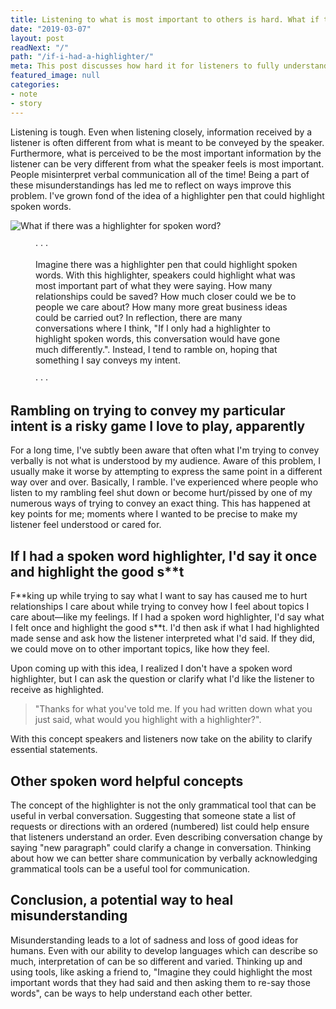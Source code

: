 ```yaml
---
title: Listening to what is most important to others is hard. What if there was a highlighter for spoken words?
date: "2019-03-07"
layout: post
readNext: "/"
path: "/if-i-had-a-highlighter/"
meta: This post discusses how hard it for listeners to fully understand what a speaker is communicating. Misinterpretation happens often. What verbal tools can be used to improve interpretation? Perhaps, imagining a spoken word highlighter pen so that speakers could highlight their key points could help.
featured_image: null
categories:
- note
- story
---
```


Listening is tough. Even when listening closely, information received by a listener is often different from what is meant to be conveyed by the speaker. Furthermore, what is perceived to be the most important information by the listener can be very different from what the speaker feels is most important. People misinterpret verbal communication all of the time! Being a part of these misunderstandings has led me to reflect on ways improve this problem. I've grown fond of the idea of a highlighter pen that could highlight spoken words.

![What if there was a highlighter for spoken word?](https://yowainwright.imgix.net/highlighter/highlighter.svg?auto=format)

<figure class='break-three-dots'>&middot; &middot; &middot;</figure>
<figure class='highlighter-post'>
  <p class='highlighter-post__text'>
    Imagine there was a highlighter pen that could highlight spoken words. With this highlighter, speakers could highlight what was most important part of what they were saying. How many relationships could be saved? How much closer could we be to people we care about? How many more great business ideas could be carried out? In reflection, there are many conversations where I think, "If I only had a highlighter to highlight spoken words, this conversation would have gone much differently.". Instead, I tend to ramble on, hoping that something I say conveys my intent.
  </p>
</figure>
<figure class='break-three-dots'>&middot; &middot; &middot;</figure>

## Rambling on trying to convey my particular intent is a risky game I love to play, apparently

For a long time, I've subtly been aware that often what I'm trying to convey verbally is not what is understood by my audience. Aware of this problem, I usually make it worse by attempting to express the same point in a different way over and over. Basically, I ramble. I've experienced where people who listen to my rambling feel shut down or become hurt/pissed by one of my numerous ways of trying to convey an exact thing. This has happened at key points for me; moments where I wanted to be precise to make my listener feel understood or cared for.

## If I had a spoken word highlighter, I'd say it once and highlight the good s**t

F\*\*king up while trying to say what I want to say has caused me to hurt relationships I care about while trying to convey how I feel about topics I care about—like my feelings. If I had a spoken word highlighter, I'd say what I felt once and highlight the good s\*\*t. I'd then ask if what I had highlighted made sense and ask how the listener interpreted what I'd said. If they did, we could move on to other important topics, like how they feel.

Upon coming up with this idea, I realized I don't have a spoken word highlighter, but I can ask the question or clarify what I'd like the listener to receive as highlighted.

> "Thanks for what you've told me. If you had written down what you just said, what would you highlight with a highlighter?".

With this concept speakers and listeners now take on the ability to clarify essential statements.

## Other spoken word helpful concepts

The concept of the highlighter is not the only grammatical tool that can be useful in verbal conversation. Suggesting that someone state a list of requests or directions with an ordered (numbered) list could help ensure that listeners understand an order. Even describing conversation change by saying "new paragraph" could clarify a change in conversation. Thinking about how we can better share communication by verbally acknowledging grammatical tools can be a useful tool for communication.

## Conclusion, a potential way to heal misunderstanding

Misunderstanding leads to a lot of sadness and loss of good ideas for humans. Even with our ability to develop languages which can describe so much, interpretation of can be so different and varied. Thinking up and using tools, like asking a friend to, "Imagine they could highlight the most important words that they had said and then asking them to re-say those words", can be ways to help understand each other better.
